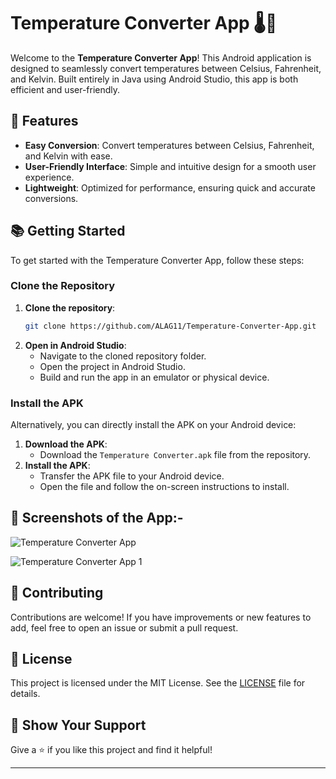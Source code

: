 # Temperature Converter App 🌡️📱

Welcome to the **Temperature Converter App**! This Android application is designed to seamlessly convert temperatures between Celsius, Fahrenheit, and Kelvin. Built entirely in Java using Android Studio, this app is both efficient and user-friendly.

## 🚀 Features

- **Easy Conversion**: Convert temperatures between Celsius, Fahrenheit, and Kelvin with ease.
- **User-Friendly Interface**: Simple and intuitive design for a smooth user experience.
- **Lightweight**: Optimized for performance, ensuring quick and accurate conversions.

## 📚 Getting Started

To get started with the Temperature Converter App, follow these steps:

### Clone the Repository

1. **Clone the repository**:
    ```bash
    git clone https://github.com/ALAG11/Temperature-Converter-App.git
    ```
2. **Open in Android Studio**:
    - Navigate to the cloned repository folder.
    - Open the project in Android Studio.
    - Build and run the app in an emulator or physical device.

### Install the APK

Alternatively, you can directly install the APK on your Android device:

1. **Download the APK**:
    - Download the `Temperature Converter.apk` file from the repository.
2. **Install the APK**:
    - Transfer the APK file to your Android device.
    - Open the file and follow the on-screen instructions to install.

## 📸 Screenshots of the App:-

![Temperature Converter App](https://github.com/ALAG11/Bharat-Intern-App-Development-Task-2-Temperature-Converter-App/assets/96953120/3233066b-54cc-4907-a11b-a4861ccec4b1)

![Temperature Converter App 1](https://github.com/ALAG11/Bharat-Intern-App-Development-Task-2-Temperature-Converter-App/assets/96953120/b6432781-3052-47e2-a866-67aaafdca32f)

## 🤝 Contributing

Contributions are welcome! If you have improvements or new features to add, feel free to open an issue or submit a pull request.

## 📄 License

This project is licensed under the MIT License. See the [LICENSE](LICENSE) file for details.

## 🌟 Show Your Support

Give a ⭐️ if you like this project and find it helpful!

---
